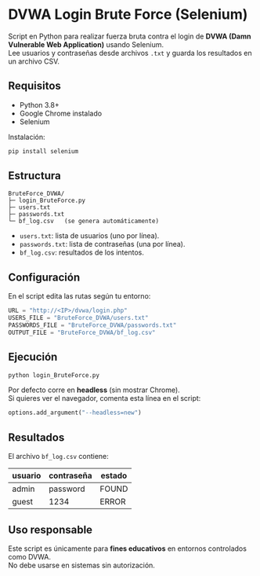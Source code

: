 # DVWA Login Brute Force (Selenium)

Script en Python para realizar fuerza bruta contra el login de **DVWA (Damn Vulnerable Web Application)** usando Selenium.  
Lee usuarios y contraseñas desde archivos `.txt` y guarda los resultados en un archivo CSV.

## Requisitos

- Python 3.8+
- Google Chrome instalado
- Selenium

Instalación:
```bash
pip install selenium
```

## Estructura

```
BruteForce_DVWA/
├─ login_BruteForce.py
├─ users.txt
├─ passwords.txt
└─ bf_log.csv   (se genera automáticamente)
```

- `users.txt`: lista de usuarios (uno por línea).  
- `passwords.txt`: lista de contraseñas (una por línea).  
- `bf_log.csv`: resultados de los intentos.

## Configuración

En el script edita las rutas según tu entorno:

```python
URL = "http://<IP>/dvwa/login.php"
USERS_FILE = "BruteForce_DVWA/users.txt"
PASSWORDS_FILE = "BruteForce_DVWA/passwords.txt"
OUTPUT_FILE = "BruteForce_DVWA/bf_log.csv"
```

## Ejecución

```bash
python login_BruteForce.py
```

Por defecto corre en **headless** (sin mostrar Chrome).  
Si quieres ver el navegador, comenta esta línea en el script:

```python
options.add_argument("--headless=new")
```

## Resultados

El archivo `bf_log.csv` contiene:

| usuario | contraseña | estado |
|---------|------------|--------|
| admin   | password   | FOUND  |
| guest   | 1234       | ERROR  |

## Uso responsable

Este script es únicamente para **fines educativos** en entornos controlados como DVWA.  
No debe usarse en sistemas sin autorización.
